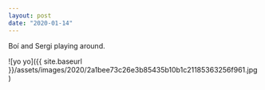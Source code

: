 ```yaml
---
layout: post
date: "2020-01-14"
---
```


Boí and Sergi playing around.

![yo yo]({{ site.baseurl }}/assets/images/2020/2a1bee73c26e3b85435b10b1c21185363256f961.jpg)
